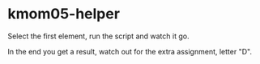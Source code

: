 # kmom05-helper  

Select the first element, run the script and watch it go.  

In the end you get a result, watch out for the extra assignment, letter "D".